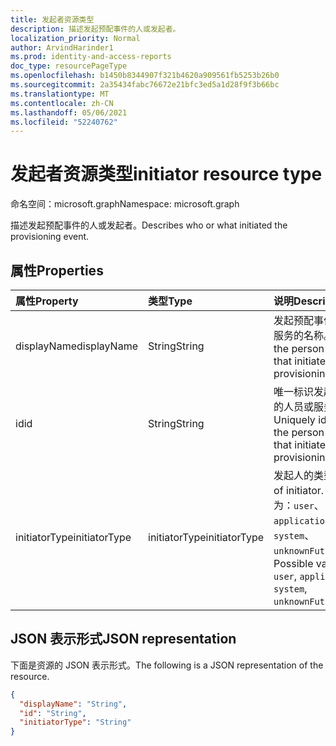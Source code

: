 ```yaml
---
title: 发起者资源类型
description: 描述发起预配事件的人或发起者。
localization_priority: Normal
author: ArvindHarinder1
ms.prod: identity-and-access-reports
doc_type: resourcePageType
ms.openlocfilehash: b1450b8344907f321b4620a909561fb5253b26b0
ms.sourcegitcommit: 2a35434fabc76672e21bfc3ed5a1d28f9f3b66bc
ms.translationtype: MT
ms.contentlocale: zh-CN
ms.lasthandoff: 05/06/2021
ms.locfileid: "52240762"
---
```

# <a name="initiator-resource-type"></a><span data-ttu-id="e9e17-103">发起者资源类型</span><span class="sxs-lookup"><span data-stu-id="e9e17-103">initiator resource type</span></span>

<span data-ttu-id="e9e17-104">命名空间：microsoft.graph</span><span class="sxs-lookup"><span data-stu-id="e9e17-104">Namespace: microsoft.graph</span></span>

<span data-ttu-id="e9e17-105">描述发起预配事件的人或发起者。</span><span class="sxs-lookup"><span data-stu-id="e9e17-105">Describes who or what initiated the provisioning event.</span></span> 

## <a name="properties"></a><span data-ttu-id="e9e17-106">属性</span><span class="sxs-lookup"><span data-stu-id="e9e17-106">Properties</span></span>

| <span data-ttu-id="e9e17-107">属性</span><span class="sxs-lookup"><span data-stu-id="e9e17-107">Property</span></span>     | <span data-ttu-id="e9e17-108">类型</span><span class="sxs-lookup"><span data-stu-id="e9e17-108">Type</span></span>        | <span data-ttu-id="e9e17-109">说明</span><span class="sxs-lookup"><span data-stu-id="e9e17-109">Description</span></span> |
|:-------------|:------------|:------------|
|<span data-ttu-id="e9e17-110">displayName</span><span class="sxs-lookup"><span data-stu-id="e9e17-110">displayName</span></span>|<span data-ttu-id="e9e17-111">String</span><span class="sxs-lookup"><span data-stu-id="e9e17-111">String</span></span>|<span data-ttu-id="e9e17-112">发起预配事件的人员或服务的名称。</span><span class="sxs-lookup"><span data-stu-id="e9e17-112">Name of the person or service that initiated the provisioning event.</span></span>|
|<span data-ttu-id="e9e17-113">id</span><span class="sxs-lookup"><span data-stu-id="e9e17-113">id</span></span>|<span data-ttu-id="e9e17-114">String</span><span class="sxs-lookup"><span data-stu-id="e9e17-114">String</span></span>|<span data-ttu-id="e9e17-115">唯一标识发起预配事件的人员或服务。</span><span class="sxs-lookup"><span data-stu-id="e9e17-115">Uniquely identifies the person or service that initiated the provisioning event.</span></span>|
|<span data-ttu-id="e9e17-116">initiatorType</span><span class="sxs-lookup"><span data-stu-id="e9e17-116">initiatorType</span></span>|<span data-ttu-id="e9e17-117">initiatorType</span><span class="sxs-lookup"><span data-stu-id="e9e17-117">initiatorType</span></span>| <span data-ttu-id="e9e17-118">发起人的类型。</span><span class="sxs-lookup"><span data-stu-id="e9e17-118">Type of initiator.</span></span> <span data-ttu-id="e9e17-119">可取值为：`user`、`application`、`system`、`unknownFutureValue`。</span><span class="sxs-lookup"><span data-stu-id="e9e17-119">Possible values are: `user`, `application`, `system`, `unknownFutureValue`.</span></span>|

## <a name="json-representation"></a><span data-ttu-id="e9e17-120">JSON 表示形式</span><span class="sxs-lookup"><span data-stu-id="e9e17-120">JSON representation</span></span>

<span data-ttu-id="e9e17-121">下面是资源的 JSON 表示形式。</span><span class="sxs-lookup"><span data-stu-id="e9e17-121">The following is a JSON representation of the resource.</span></span>

<!-- {
  "blockType": "resource",
  "optionalProperties": [

  ],
  "@odata.type": "microsoft.graph.initiator",
  "baseType": null
}-->

```json
{
  "displayName": "String",
  "id": "String",
  "initiatorType": "String"
}
```

<!-- uuid: 16cd6b66-4b1a-43a1-adaf-3a886856ed98
2019-02-04 14:57:30 UTC -->
<!-- {
  "type": "#page.annotation",
  "description": "initiator resource",
  "keywords": "",
  "section": "documentation",
  "tocPath": ""
}-->


